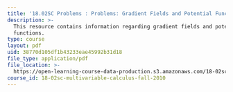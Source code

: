 ```yaml
---
title: '18.02SC Problems : Problems: Gradient Fields and Potential Functions'
description: >-
  This resource contains information regarding gradient fields and potential
  functions.
type: course
layout: pdf
uid: 38770d105df1b43233eae45992b31d18
file_type: application/pdf
file_location: >-
  https://open-learning-course-data-production.s3.amazonaws.com/18-02sc-multivariable-calculus-fall-2010/38770d105df1b43233eae45992b31d18_MIT18_02SC_pb_89_quest.pdf
course_id: 18-02sc-multivariable-calculus-fall-2010
---
```

